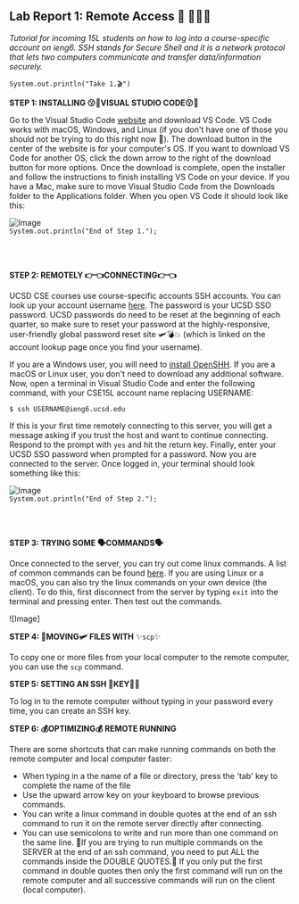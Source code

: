 
## Lab Report 1: Remote Access 🚗 💨💨💨 
*Tutorial for incoming 15L students on how to log into a course-specific account on ieng6. SSH stands for Secure Shell and it is a network protocol that lets two computers communicate and transfer data/information securely.*  
 
`System.out.println("Take 1.🎬")`

   
**STEP 1:  INSTALLING 😗🤌VISUAL STUDIO CODE😗🤌**

Go to the Visual Studio Code [website](https://code.visualstudio.com/) and download VS Code. VS Code works with macOS, Windows, and Linux (if you don't have one of those you should not be trying to do this right now 🗿). The download button in the center of the website is for your computer's OS. If you want to download VS Code for another OS, click the down arrow to the right of the download button for more options. Once the download is complete, open the installer and follow the instructions to finish installing VS Code on your device. If you have a Mac, make sure to move Visual Studio Code from the Downloads folder to the Applications folder. When you open VS Code it should look like this:

![Image](https://user-images.githubusercontent.com/79061216/149404740-201fe7fe-f7e6-435d-a5e8-fc8e390ebb32.png)     
`System.out.println("End of Step 1.");`  
 
<br/><br/>
     
    

     
     

**STEP 2:  REMOTELY 👉👈CONNECTING👉👈**      

UCSD CSE courses use course-specific accounts SSH accounts. You can look up your account username [here](https://sdacs.ucsd.edu/~icc/index.php). The password is your UCSD SSO password. UCSD passwords do need to be reset at the beginning of each quarter, so make sure to reset your password at the highly-responsive, user-friendly global password reset site 🛩💣💥 (which is linked on the account lookup page once you find your username).    

If you are a Windows user, you will need to [install OpenSHH](https://docs.microsoft.com/en-us/windows-server/administration/openssh/openssh_install_firstuse). If you are a macOS or Linux user, you don't need to download any additional software. Now, open a terminal in Visual Studio Code and enter the following command, with your CSE15L account name replacing USERNAME:      
 

`$ ssh USERNAME@ieng6.ucsd.edu`   
 
 
If this is your first time remotely connecting to this server, you will get a message asking if you trust the host and want to continue connecting. Respond to the prompt with `yes` and hit the return key. Finally, enter your UCSD SSO password when prompted for a password. Now you are connected to the server. Once logged in, your terminal should look something like this:

![Image](https://user-images.githubusercontent.com/79061216/149567297-544c1900-8ef7-4356-a30e-70833c283526.png)     
`System.out.println("End of Step 2.");`  
 
<br/><br/>


**STEP 3:  TRYING SOME 🗣COMMANDS🗣**      

Once connected to the server, you can try out come linux commands. A list of common commands can be found [here](https://linuxconfig.org/linux-commands-cheat-sheet). If you are using Linux or a macOS, you can also try the linux commands on your own device (the client). To do this, first disconnect from the server by typing `exit` into the terminal and pressing enter. Then test out the commands. 

![Image] 

**STEP 4:  🛫MOVING🛩 FILES WITH** ✨`scp`✨      

To copy one or more files from your local computer to the remote computer, you can use the `scp` command.

**STEP 5:  SETTING AN SSH 🔑KEY🔑🏦**      

To log in to the remote computer without typing in your password every time, you can create an SSH key. 

**STEP 6:  💰OPTIMIZING💰 REMOTE RUNNING**      

There are some shortcuts that can make running commands on both the remote computer and local computer faster:   
* When typing in a the name of a file or directory, press the 'tab' key to complete the name of the file
* Use the upward arrow key on your keyboard to browse previous commands.
* You can write a linux command in double quotes at the end of an ssh command to run it on the remote server directly after connecting.
* You can use semicolons to write and run more than one command on the same line. 🚨If you are trying to run multiple commands on the SERVER at the end of an ssh command, you need to put ALL the commands inside the DOUBLE QUOTES.🚨 If you only put the first command in double quotes then only the first command will run on the remote computer and all successive commands will run on the client (local computer).
